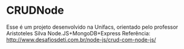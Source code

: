 # CRUDNode
Esse é um projeto desenvolvido na Unifacs, orientado pelo professor Aristoteles Silva
Node.JS+MongoDB+Express
Referência: http://www.desafiosdeti.com.br/node-js/crud-com-node-js/
